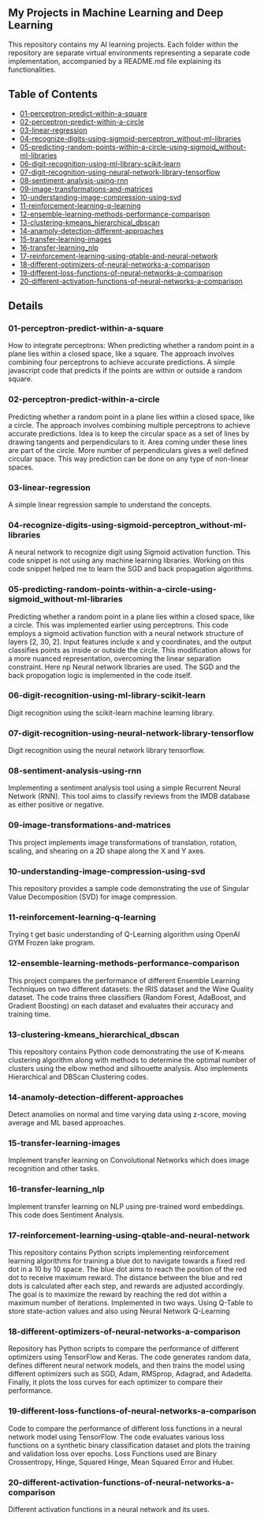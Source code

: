 ## My Projects in Machine Learning and Deep Learning
This repository contains my AI learning projects.
Each folder within the repository are separate virtual environments representing a separate code implementation, accompanied by a README.md file explaining its functionalities.

## Table of Contents
- [01-perceptron-predict-within-a-square](#01-perceptron-predict-within-a-square)
- [02-perceptron-predict-within-a-circle](#02-perceptron-predict-within-a-circle)
- [03-linear-regression](#03-linear-regression)
- [04-recognize-digits-using-sigmoid-perceptron_without-ml-libraries](#04-recognize-digits-using-sigmoid-perceptron_without-ml-libraries)
- [05-predicting-random-points-within-a-circle-using-sigmoid_without-ml-libraries](#05-predicting-random-points-within-a-circle-using-sigmoid_without-ml-libraries)
- [06-digit-recognition-using-ml-library-scikit-learn](#06-digit-recognition-using-ml-library-scikit-learn)
- [07-digit-recognition-using-neural-network-library-tensorflow](#07-digit-recognition-using-neural-network-library-tensorflow)
- [08-sentiment-analysis-using-rnn](#08-sentiment-analysis-using-rnn)
- [09-image-transformations-and-matrices](#09-image-transformations-and-matrices)
- [10-understanding-image-compression-using-svd](#10-understanding-image-compression-using-svd)
- [11-reinforcement-learning-q-learning](#11-reinforcement-learning-q-learning)
- [12-ensemble-learning-methods-performance-comparison](#12-ensemble-learning-methods-performance-comparison)
- [13-clustering-kmeans_hierarchical_dbscan](#13-clustering-kmeans_hierarchical_dbscan)
- [14-anamoly-detection-different-approaches](#14-anamoly-detection-different-approaches)
- [15-transfer-learning-images](#15-transfer-learning-images)
- [16-transfer-learning_nlp](#16-transfer-learning_nlp)
- [17-reinforcement-learning-using-qtable-and-neural-network](#17-reinforcement-learning-using-qtable-and-neural-network)
- [18-different-optimizers-of-neural-networks-a-comparison](#18-different-optimizers-of-neural-networks-a-comparison)
- [19-different-loss-functions-of-neural-networks-a-comparison](#19-different-loss-functions-of-neural-networks-a-comparison)
- [20-different-activation-functions-of-neural-networks-a-comparison](#20-different-activation-functions-of-neural-networks-a-comparison)

## Details
### 01-perceptron-predict-within-a-square
How to integrate perceptrons: When predicting whether a random point in a plane lies within a closed space, like a square. The approach involves combining four perceptrons to achieve accurate predictions. A simple javascript code that predicts if the points are within or outside a random square.

### 02-perceptron-predict-within-a-circle
Predicting whether a random point in a plane lies within a closed space, like a circle. The approach involves combining multiple perceptrons to achieve accurate predictions. Idea is to keep the circular space as a set of lines by drawing tangents and perpendiculars to it. Area coming under these lines are part of the circle. More number of perpendiculars gives a well defined circular space. This way prediction can be done on any type of non-linear spaces.

### 03-linear-regression
A simple linear regression sample to understand the concepts.

### 04-recognize-digits-using-sigmoid-perceptron_without-ml-libraries
A neural network to recognize digit using Sigmoid activation function. This code snippet is not using any machine learning libraries. Working on this code snippet helped me to learn the SGD and back propagation algorithms.

### 05-predicting-random-points-within-a-circle-using-sigmoid_without-ml-libraries
Predicting whether a random point in a plane lies within a closed space, like a circle. This was implemented earlier using perceptrons. This code employs a sigmoid activation function with a neural network structure of layers [2, 30, 2]. Input features include x and y coordinates, and the output classifies points as inside or outside the circle. This modification allows for a more nuanced representation, overcoming the linear separation constraint. Here np Neural network libraries are used. The SGD and the back propogation logic is implemented in the code itself.

### 06-digit-recognition-using-ml-library-scikit-learn
Digit recognition using the scikit-learn machine learning library.

### 07-digit-recognition-using-neural-network-library-tensorflow
Digit recognition using the neural network library tensorflow.

### 08-sentiment-analysis-using-rnn
Implementing a sentiment analysis tool using a simple Recurrent Neural Network (RNN). This tool aims to classify reviews from the IMDB database as either positive or negative.

### 09-image-transformations-and-matrices
This project implements image transformations of translation, rotation, scaling, and shearing on a 2D shape along the X and Y axes.

### 10-understanding-image-compression-using-svd
This repository provides a sample code demonstrating the use of Singular Value Decomposition (SVD) for image compression.

### 11-reinforcement-learning-q-learning
Trying t get basic understanding of Q-Learning algorithm using OpenAI GYM Frozen lake program.

### 12-ensemble-learning-methods-performance-comparison
This project compares the performance of different Ensemble Learning Techniques on two different datasets: the IRIS dataset and the Wine Quality dataset. The code trains three classifiers (Random Forest, AdaBoost, and Gradient Boosting) on each dataset and evaluates their accuracy and training time.

### 13-clustering-kmeans_hierarchical_dbscan
This repository contains Python code demonstrating the use of K-means clustering algorithm along with methods to determine the optimal number of clusters using the elbow method and silhouette analysis. Also implements Hierarchical and DBScan Clustering codes.

### 14-anamoly-detection-different-approaches
Detect anamolies on normal and time varying data using z-score, moving average and ML based approaches.

### 15-transfer-learning-images
Implement transfer learning on Convolutional Networks which does image recognition and other tasks.

### 16-transfer-learning_nlp
Implement transfer learning on NLP using pre-trained word embeddings. This code does Sentiment Analysis.

### 17-reinforcement-learning-using-qtable-and-neural-network
This repository contains Python scripts implementing reinforcement learning algorithms for training a blue dot to navigate towards a fixed red dot in a 10 by 10 space. The blue dot aims to reach the position of the red dot to receive maximum reward. The distance between the blue and red dots is calculated after each step, and rewards are adjusted accordingly. The goal is to maximize the reward by reaching the red dot within a maximum number of iterations. Implemented in two ways. Using Q-Table to store state-action values and also using Neural Network Q-Learning

### 18-different-optimizers-of-neural-networks-a-comparison
Repository has Python scripts to compare the performance of different optimizers using TensorFlow and Keras. The code generates random data, defines different neural network models, and then trains the model using different optimizers such as SGD, Adam, RMSprop, Adagrad, and Adadelta. Finally, it plots the loss curves for each optimizer to compare their performance.

### 19-different-loss-functions-of-neural-networks-a-comparison
Code to compare the performance of different loss functions in a neural network model using TensorFlow. The code evaluates various loss functions on a synthetic binary classification dataset and plots the training and validation loss over epochs. Loss Functions used are Binary Crossentropy, Hinge, Squared Hinge, Mean Squared Error and Huber.

### 20-different-activation-functions-of-neural-networks-a-comparison
Different activation functions in a neural network and its uses.